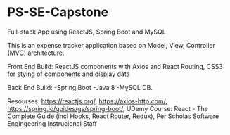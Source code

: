 # PS-SE-Capstone
Full-stack App using ReactJS, Spring Boot and MySQL

This is an expense tracker application based on Model, View, Controller (MVC) architecture. 

Front End Build:
ReactJS components with Axios and React Routing,
CSS3 for stying of components and display data

Back End Build: 
-Spring Boot 
-Java 8
-MySQL DB.

Resourses:
https://reactjs.org/,
https://axios-http.com/,
https://spring.io/guides/gs/spring-boot/,
UDemy Course: React - The Complete Guide (incl Hooks, React Router, Redux),
Per Scholas Software Engingeering Instrucional Staff
